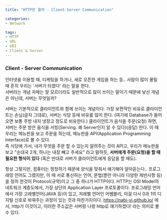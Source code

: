 ```yaml
---
title: "HTTP란 뭘까 - Client-Server Communication"

categories:
- Network

tags:
- HTTP
- URL
- URI
- Client & Server
---
```

### Client - Server Communication
인터넷을 이용할 때, 티케팅을 하거나, 새로 오픈한 게임을 하는 등.. 사람이 많이 몰릴 때 흔히 우리는 '서버가 터졌다' 라는 말을 한다.  
서버라는 개념 자체는 잘 모르더라도 일반적으로 많이 쓰이는 말이기 때문에 낯선 개념은 아닌데, 서버는 무엇일까?  
  
서버는 기본적으로 클라이언트와 함께 쓰이는 개념이다. 가장 보편적인 비유로 클라이언트는 손님(글자 그대로), 서버는 식당 등에 비유를 많이 한다. (여기에 Database가 들어오면 보통 주방 내지 냉장고 정도로 비유한다.)
클라이언트가 음식을 주문(요청) 하면, 서버는 주문 받은 음식을 서빙(Serving. 왜 Server인지 알 수 있다)(응답) 한다. 이 때 우리는 메뉴판을 보고 주문을 하는데, 메뉴판을 API(Application Programming Interface)로 볼 수 있다.  
즉 식당에 가서, 내가 무엇을 주문 할 수 있는지 알려주는 것이 API고, 우리가 메뉴판을 보고 "순대국 2개, 하나는 내장 빼고 주세요" 라고 말하듯, **서버에게 주문(요청)을 할 때 필요한 형식이 있다** (혹은 반대로 서버가 클라이언트에게 응답을 할 때도).  
  
항상 그렇지만, 컴퓨터는 멍청하기 때문에 양식을 맞춰서 얘기해야 알아듣는다.. 프로그래밍 언어도 그랬지만, 이 때 서로 통신하는 언어, 문법(뿐만 아니라 다양한 제반사항 등)을 정의 한것이 Protocol(규약)이고 그 중 하나가 HTTP이다.
HTTP는 OSI Model의 네트워크 계층도에서, 가장 상단의 Application Layer 프로토콜이다. 프로그래밍 언어에서 가장 고레벨언어(JAVA 등)이 있고, 저레벨 언어인 어쎔블리, 이걸 다시 0과 1의 디지털 신호로 바꿔주는 과정이 있는 것과 마찬가지이다.
https://nabi-yi.github.io/ 에서, http가 이것이고, 이러한 주소값은 서버랑 나랑 http로 얘기하겠다! 라는 의미로 볼 수 있다.  



